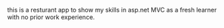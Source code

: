 this is a resturant app to show my skills in asp.net MVC as a fresh learner with no prior work experience.
